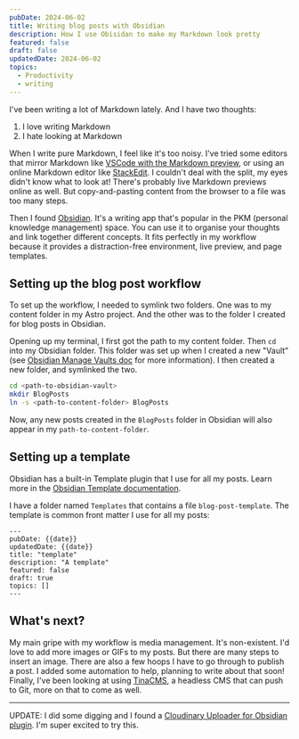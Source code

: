 ```yaml
---
pubDate: 2024-06-02
title: Writing blog posts with Obsidian
description: How I use Obisidan to make my Markdown look pretty
featured: false
draft: false
updatedDate: 2024-06-02
topics:
  - Productivity
  - writing
---
```


I've been writing a lot of Markdown lately. And I have two thoughts:

1. I love writing Markdown
2. I hate looking at Markdown

When I write pure Markdown, I feel like it's too noisy. I've tried some editors that mirror Markdown like [VSCode with the Markdown preview](https://code.visualstudio.com/docs/languages/markdown#_markdown-preview), or using an online Markdown editor like [StackEdit](https://stackedit.io/). I couldn't deal with the split, my eyes didn't know what to look at! There's probably live Markdown previews online as well. But copy-and-pasting content from the browser to a file was too many steps.

Then I found [Obsidian](https://obsidian.md/). It's a writing app that's popular in the PKM (personal knowledge management) space. You can use it to organise your thoughts and link together different concepts. It fits perfectly in my workflow because it provides a distraction-free environment, live preview, and page templates.

## Setting up the blog post workflow
To set up the workflow, I needed to symlink two folders. One was to my content folder in my Astro project. And the other was to the folder I created for blog posts in Obsidian.

Opening up my terminal, I first got the path to my content folder. Then `cd` into my Obsidian folder. This folder was set up when I created a new "Vault" (see [Obsidian Manage Vaults doc]( https://help.obsidian.md/Files+and+folders/Manage+vaults) for more information). I then created a new folder, and symlinked the two.

```bash
cd <path-to-obsidian-vault>
mkdir BlogPosts
ln -s <path-to-content-folder> BlogPosts
```

Now, any new posts created in the `BlogPosts` folder in Obsidian will also appear in my `path-to-content-folder`.

## Setting up a template
Obsidian has a built-in Template plugin that I use for all my posts. Learn more in the [Obsidian Template documentation](https://help.obsidian.md/Plugins/Templates).

I have a folder named `Templates` that contains a file `blog-post-template`. The template is common front matter I use for all my posts:

```
---
pubDate: {{date}}
updatedDate: {{date}}
title: "template"
description: "A template"
featured: false
draft: true
topics: []
---
```

## What's next?

My main gripe with my workflow is media management. It's non-existent. I'd love to add more images or GIFs to my posts. But there are many steps to insert an image. There are also a few hoops I have to go through to publish a post. I added some automation to help, planning to write about that soon! Finally, I've been looking at using [TinaCMS](https://tina.io/), a headless CMS that can push to Git, more on that to come as well.

---

UPDATE: I did some digging and I found a [Cloudinary Uploader for Obsidian plugin](https://jordanhandy.github.io/obsidian-cloudinary-uploader/). I'm super excited to try this.